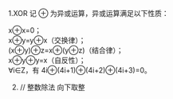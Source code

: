 1.XOR 
记 ⊕ 为异或运算，异或运算满足以下性质：

x⊕x=0；   
x⊕y=y⊕x（交换律）；   
(x⊕y)⊕z=x⊕(y⊕z)（结合律）；   
x⊕y⊕y=x（自反性）；   
∀i∈Z，有 4i⊕(4i+1)⊕(4i+2)⊕(4i+3)=0。   

2. // 整数除法
   向下取整
